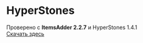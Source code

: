 # HyperStones

Проверено с **ItemsAdder 2.2.7** и HyperStones 1.4.1  
[Скачать здесь](https://www.spigotmc.org/resources/%E2%9A%9C%EF%B8%8F-hyperstones-1-8-1-16-x-%E2%9A%9C%EF%B8%8F-item-upgrade-plugin-extremely-configurable.77645/)

